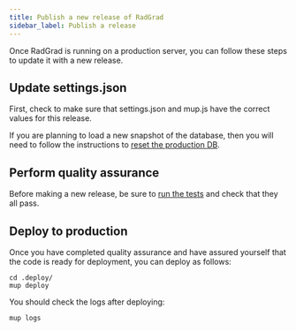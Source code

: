 ```yaml
---
title: Publish a new release of RadGrad
sidebar_label: Publish a release
---
```


Once RadGrad is running on a production server, you can follow these steps to update it with a new release.

## Update settings.json

First, check to make sure that settings.json and mup.js have the correct values for this release.

If you are planning to load a new snapshot of the database, then you will need to follow the instructions to [reset the production DB](reset-db).

## Perform quality assurance

Before making a new release, be sure to [run the tests](/docs/developers/testing/overview) and check that they all pass.

## Deploy to production

Once you have completed quality assurance and have assured yourself that the code is ready for deployment, you can deploy as follows:

```shell
cd .deploy/
mup deploy
```

You should check the logs after deploying:

```shell
mup logs
```
